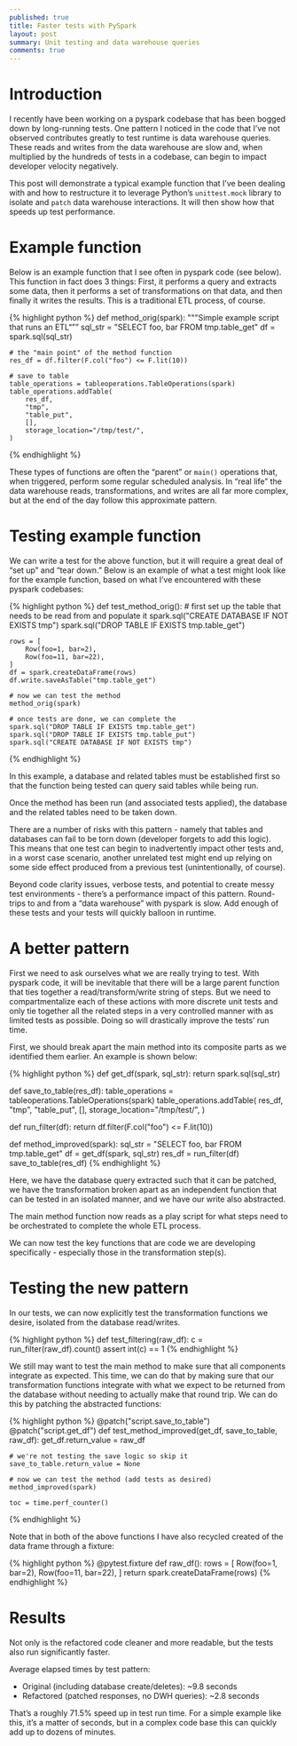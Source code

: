 ```yaml
---
published: true
title: Faster tests with PySpark
layout: post
summary: Unit testing and data warehouse queries
comments: true
---
```



# Introduction

I recently have been working on a pyspark codebase that has been bogged down by long-running tests. One pattern I noticed in the code that I’ve not observed contributes greatly to test runtime is data warehouse queries. These reads and writes from the data warehouse are slow and, when multiplied by the hundreds of tests in a codebase, can begin to impact developer velocity negatively.

This post will demonstrate a typical example function that I’ve been dealing with and how to restructure it to leverage Python’s `unittest.mock` library to isolate and `patch` data warehouse interactions. It will then show how that speeds up test performance.

# Example function

Below is an example function that I see often in pyspark code (see below). This function in fact does 3 things: First, it performs a query and extracts some data, then it performs a set of transformations on that data, and then finally it writes the results. This is a traditional ETL process, of course.

{% highlight python %}
def method_orig(spark):
    """Simple example script that runs an ETL“””
    sql_str = "SELECT foo, bar FROM tmp.table_get"
    df = spark.sql(sql_str)

    # the "main point" of the method function
    res_df = df.filter(F.col("foo") <= F.lit(10))

    # save to table
    table_operations = tableoperations.TableOperations(spark)
    table_operations.addTable(
        res_df,
        "tmp",
        "table_put",
        [],
        storage_location="/tmp/test/",
    )
{% endhighlight %}

These types of functions are often the “parent” or `main()` operations that, when triggered, perform some regular scheduled analysis. In “real life” the data warehouse reads, transformations, and writes are all far more complex, but at the end of the day follow this approximate pattern.

# Testing example function

We can write a test for the above function, but it will require a great deal of “set up” and “tear down.” Below is an example of what a test might look like for the example function, based on what I’ve encountered with these pyspark codebases:

{% highlight python %}
def test_method_orig():
    # first set up the table that needs to be read from and populate it
    spark.sql("CREATE DATABASE IF NOT EXISTS tmp")
    spark.sql("DROP TABLE IF EXISTS tmp.table_get")

    rows = [
        Row(foo=1, bar=2),
        Row(foo=11, bar=22),
    ]
    df = spark.createDataFrame(rows)
    df.write.saveAsTable("tmp.table_get")

    # now we can test the method
    method_orig(spark)

    # once tests are done, we can complete the 
    spark.sql("DROP TABLE IF EXISTS tmp.table_get")
    spark.sql("DROP TABLE IF EXISTS tmp.table_put")
    spark.sql("CREATE DATABASE IF NOT EXISTS tmp")
{% endhighlight %}

In this example, a database and related tables must be established first so that the function being tested can query said tables while being run.

Once the method has been run (and associated tests applied), the database and the related tables need to be taken down.

There are a number of risks with this pattern - namely that tables and databases can fail to be torn down (developer forgets to add this logic). This means that one test can begin to inadvertently impact other tests and, in a worst case scenario, another unrelated test might end up relying on some side effect produced from a previous test (unintentionally, of course).

Beyond code clarity issues, verbose tests, and potential to create messy test environments - there’s a performance impact of this pattern. Round-trips to and from a “data warehouse” with pyspark is slow. Add enough of these tests and your tests will quickly balloon in runtime.

# A better pattern

First we need to ask ourselves what we are really trying to test. With pyspark code, it will be inevitable that there will be a large parent function that ties together a read/transform/write string of steps. But we need to compartmentalize each of these actions with more discrete unit tests and only tie together all the related steps in a very controlled manner with as limited tests as possible. Doing so will drastically improve the tests’ run time.

First, we should break apart the main method into its composite parts as we identified them earlier. An example is shown below:

{% highlight python %}
def get_df(spark, sql_str):
    return spark.sql(sql_str)


def save_to_table(res_df):
    table_operations = tableoperations.TableOperations(spark)
    table_operations.addTable(
        res_df,
        "tmp",
        "table_put",
        [],
        storage_location="/tmp/test/",
    )


def run_filter(df):
    return df.filter(F.col("foo") <= F.lit(10))


def method_improved(spark):
    sql_str = "SELECT foo, bar FROM tmp.table_get"
    df = get_df(spark, sql_str)
    res_df = run_filter(df)
    save_to_table(res_df)
{% endhighlight %}

Here, we have the database query extracted such that it can be patched, we have the transformation broken apart as an independent function that can be tested in an isolated manner, and we have our write also abstracted.

The main method function now reads as a play script for what steps need to be orchestrated to complete the whole ETL process.

We can now test the key functions that are code we are developing specifically - especially those in the transformation step(s).

# Testing the new pattern

In our tests, we can now explicitly test the transformation functions we desire, isolated from the database read/writes.

{% highlight python %}
def test_filtering(raw_df):
    c = run_filter(raw_df).count()
    assert int(c) == 1
{% endhighlight %}

We still may want to test the main method to make sure that all components integrate as expected. This time, we can do that by making sure that our transformation functions integrate with what we expect to be returned from the database without needing to actually make that round trip. We can do this by patching the abstracted functions:

{% highlight python %}
@patch("script.save_to_table")
@patch("script.get_df")
def test_method_improved(get_df, save_to_table, raw_df):
    get_df.return_value = raw_df

    # we're not testing the save logic so skip it
    save_to_table.return_value = None

    # now we can test the method (add tests as desired)
    method_improved(spark)

    toc = time.perf_counter()
{% endhighlight %}

Note that in both of the above functions I have also recycled created of the data frame through a fixture:

{% highlight python %}
@pytest.fixture
def raw_df():
    rows = [
        Row(foo=1, bar=2),
        Row(foo=11, bar=22),
    ]
    return spark.createDataFrame(rows)
{% endhighlight %}

# Results

Not only is the refactored code cleaner and more readable, but the tests also run significantly faster.

Average elapsed times by test pattern:
- Original (including database create/deletes): ~9.8 seconds
- Refactored (patched responses, no DWH queries): ~2.8 seconds

That’s a roughly 71.5% speed up in test run time. For a simple example like this, it’s a matter of seconds, but in a complex code base this can quickly add up to dozens of minutes.

